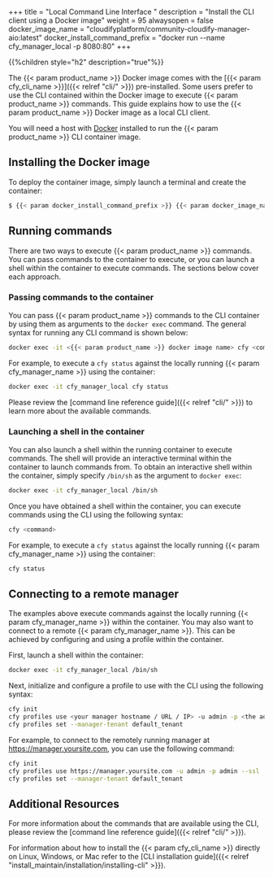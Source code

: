 +++
title = "Local Command Line Interface "
description = "Install the CLI client using a Docker image"
weight = 95
alwaysopen = false
docker_image_name = "cloudifyplatform/community-cloudify-manager-aio:latest"
docker_install_command_prefix = "docker run --name cfy_manager_local -p 8080:80"
+++

{{%children style="h2" description="true"%}}

The {{< param product_name >}} Docker image comes with the [{{< param cfy_cli_name >}}]({{< relref "cli/" >}}) pre-installed. Some users prefer to use the CLI contained within the Docker image to execute {{< param product_name >}} commands. This guide explains how to use the {{< param product_name >}} Docker image as a local CLI client.

You will need a host with [Docker](https://docs.docker.com/install) installed to run the {{< param product_name >}} CLI container image.

## Installing the Docker image

To deploy the container image, simply launch a terminal and create the container:

```bash
$ {{< param docker_install_command_prefix >}} {{< param docker_image_name >}}
```

## Running commands

There are two ways to execute {{< param product_name >}} commands. You can pass commands to the container to execute, or you can launch a shell within the container to execute commands. The sections below cover each approach.

### Passing commands to the container

You can pass {{< param product_name >}} commands to the CLI container by using them as arguments to the `docker exec` command. The general syntax for running any CLI command is shown below:

```bash
docker exec -it <{{< param product_name >}} docker image name> cfy <command>
```

For example, to execute a `cfy status` against the locally running {{< param cfy_manager_name >}} using the container:

```bash
docker exec -it cfy_manager_local cfy status
```

Please review the [command line reference guide]({{< relref "cli/" >}}) to learn more about the available commands.

### Launching a shell in the container

You can also launch a shell within the running container to execute commands. The shell will provide an interactive terminal within the container to launch commands from. To obtain an interactive shell within the container, simply specify `/bin/sh` as the argument to `docker exec`:


```bash
docker exec -it cfy_manager_local /bin/sh
```

Once you have obtained a shell within the container, you can execute commands using the CLI using the following syntax:

```bash
cfy <command>
```

For example, to execute a `cfy status` against the locally running {{< param cfy_manager_name >}} using the container:

```bash
cfy status
```

## Connecting to a remote manager

The examples above execute commands against the locally running {{< param cfy_manager_name >}} within the container. You may also want to connect to a remote {{< param cfy_manager_name >}}. This can be achieved by configuring and using a profile within the container.

First, launch a shell within the container:

```bash
docker exec -it cfy_manager_local /bin/sh
```

Next, initialize and configure a profile to use with the CLI using the following syntax:

```bash
cfy init
cfy profiles use <your manager hostname / URL / IP> -u admin -p <the admin  password> --ssl
cfy profiles set --manager-tenant default_tenant
```

For example, to connect to the remotely running manager at https://manager.yoursite.com, you can use the following command:

```bash
cfy init
cfy profiles use https://manager.yoursite.com -u admin -p admin --ssl
cfy profiles set --manager-tenant default_tenant
```

## Additional Resources

For more information about the commands that are available using the CLI, please review the [command line reference guide]({{< relref "cli/" >}}).

For information about how to install the {{< param cfy_cli_name >}} directly on Linux, Windows, or Mac refer to the [CLI installation guide]({{< relref "install_maintain/installation/installing-cli" >}}).
